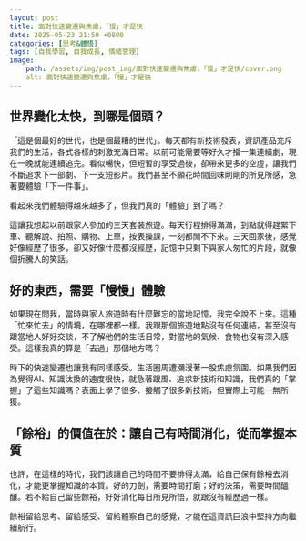 ```yaml
---
layout: post
title: 面對快速變遷與焦慮，「慢」才是快
date: 2025-05-23 21:50 +0800
categories: [思考&體悟]
tags: [自我學習, 自我成長, 情緒管理]
image:
    path: /assets/img/post_img/面對快速變遷與焦慮，「慢」才是快/cover.png
    alt: 面對快速變遷與焦慮，「慢」才是快
---
```


## 世界變化太快，到哪是個頭？

「這是個最好的世代，也是個最糟的世代」。每天都有新技術發表，資訊產品充斥我們的生活，各式各樣的刺激充滿日常。以前可能需要等好久才播一集連續劇，現在一晚就能連續追完。看似暢快，但短暫的享受過後，卻帶來更多的空虛，讓我們不斷追求下一部劇、下一支短影片。我們甚至不願花時間回味剛剛的所見所感，急著要體驗「下一件事」。

看起來我們體驗得越來越多了，但我們真的「體驗」到了嗎？

這讓我想起以前跟家人參加的三天套裝旅遊。每天行程排得滿滿，到點就得趕緊下車、聽解說、拍照、購物、上車，按表操課，一刻都閒不下來。三天回家後，感覺好像經歷了很多，卻又好像什麼都沒經歷，記憶中只剩下與家人匆忙的片段，就像個折騰人的笑話。

## 好的東西，需要「慢慢」體驗

如果現在問我，當時與家人旅遊時有什麼難忘的當地記憶，我完全說不上來。這種「忙來忙去」的情境，在哪裡都一樣。我跟那個旅遊地點沒有任何連結，甚至沒有跟當地人好好交談，不了解他們的生活日常，對當地的氣候、食物也沒有深入感受。這樣我真的算是「去過」那個地方嗎？

時下的快速變遷也讓我有同樣感受。生活圈周遭瀰漫著一股焦慮氛圍。如果我們因為覺得AI、知識汰換的速度很快，就急著跟風、追求新技術和知識，我們真的「掌握」了這些知識嗎？表面上學了很多、接觸了很多新技術，但實際上可能一無所獲。

## 「餘裕」的價值在於：讓自己有時間消化，從而掌握本質

也許，在這樣的時代，我們該讓自己的時間不要排得太滿，給自己保有餘裕去消化，才能更掌握知識的本質。好的刀劍，需要時間打磨；好的決策，需要時間醞釀。若不給自己留些餘裕，好好消化每日所見所悟，就跟沒有經歷過一樣。

餘裕留給思考、留給感受、留給體察自己的感覺，才能在這資訊巨浪中堅持方向繼續航行。